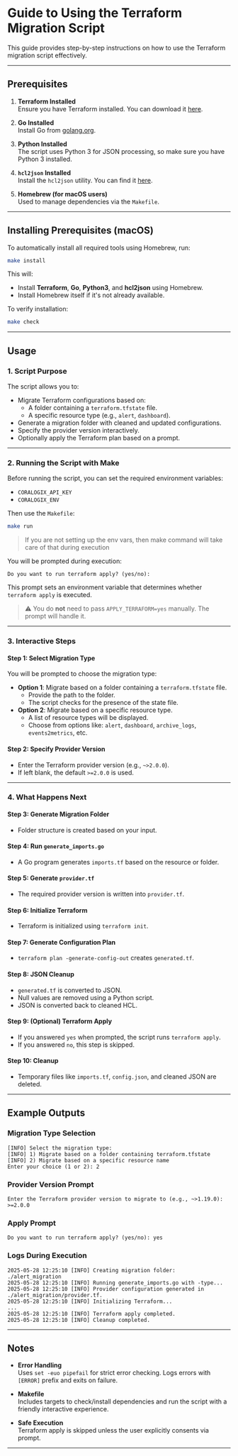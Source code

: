 # **Guide to Using the Terraform Migration Script**

This guide provides step-by-step instructions on how to use the Terraform migration script effectively.

---

## **Prerequisites**

1. **Terraform Installed**  
   Ensure you have Terraform installed. You can download it [here](https://www.terraform.io/downloads).

2. **Go Installed**  
   Install Go from [golang.org](https://golang.org/dl/).

3. **Python Installed**  
   The script uses Python 3 for JSON processing, so make sure you have Python 3 installed.

4. **`hcl2json` Installed**  
   Install the `hcl2json` utility. You can find it [here](https://github.com/tmccombs/hcl2json).

5. **Homebrew (for macOS users)**  
   Used to manage dependencies via the `Makefile`.

---

## **Installing Prerequisites (macOS)**

To automatically install all required tools using Homebrew, run:

```bash
make install
```

This will:

- Install **Terraform**, **Go**, **Python3**, and **hcl2json** using Homebrew.
- Install Homebrew itself if it's not already available.

To verify installation:

```bash
make check
```

---

## **Usage**

### 1. Script Purpose

The script allows you to:

- Migrate Terraform configurations based on:
  - A folder containing a `terraform.tfstate` file.
  - A specific resource type (e.g., `alert`, `dashboard`).
- Generate a migration folder with cleaned and updated configurations.
- Specify the provider version interactively.
- Optionally apply the Terraform plan based on a prompt.

---

### 2. Running the Script with Make

Before running the script, you can set the required environment variables:

- `CORALOGIX_API_KEY`
- `CORALOGIX_ENV`

Then use the `Makefile`:

```bash
make run
```

> If you are not setting up the env vars, then make command will take care of that during execution

You will be prompted during execution:

```
Do you want to run terraform apply? (yes/no):
```

This prompt sets an environment variable that determines whether `terraform apply` is executed.

> ⚠️ You do **not** need to pass `APPLY_TERRAFORM=yes` manually. The prompt will handle it.

---

### 3. Interactive Steps

#### Step 1: Select Migration Type

You will be prompted to choose the migration type:

- **Option 1**: Migrate based on a folder containing a `terraform.tfstate` file.
  - Provide the path to the folder.
  - The script checks for the presence of the state file.
- **Option 2**: Migrate based on a specific resource type.
  - A list of resource types will be displayed.
  - Choose from options like: `alert`, `dashboard`, `archive_logs`, `events2metrics`, etc.

#### Step 2: Specify Provider Version

- Enter the Terraform provider version (e.g., `~>2.0.0`).
- If left blank, the default `>=2.0.0` is used.

---

### 4. What Happens Next

#### Step 3: Generate Migration Folder

- Folder structure is created based on your input.

#### Step 4: Run `generate_imports.go`

- A Go program generates `imports.tf` based on the resource or folder.

#### Step 5: Generate `provider.tf`

- The required provider version is written into `provider.tf`.

#### Step 6: Initialize Terraform

- Terraform is initialized using `terraform init`.

#### Step 7: Generate Configuration Plan

- `terraform plan -generate-config-out` creates `generated.tf`.

#### Step 8: JSON Cleanup

- `generated.tf` is converted to JSON.
- Null values are removed using a Python script.
- JSON is converted back to cleaned HCL.

#### Step 9: (Optional) Terraform Apply

- If you answered `yes` when prompted, the script runs `terraform apply`.
- If you answered `no`, this step is skipped.

#### Step 10: Cleanup

- Temporary files like `imports.tf`, `config.json`, and cleaned JSON are deleted.

---

## **Example Outputs**

### Migration Type Selection

```text
[INFO] Select the migration type:
[INFO] 1) Migrate based on a folder containing terraform.tfstate
[INFO] 2) Migrate based on a specific resource name
Enter your choice (1 or 2): 2
```

### Provider Version Prompt

```text
Enter the Terraform provider version to migrate to (e.g., ~>1.19.0): >=2.0.0
```

### Apply Prompt

```text
Do you want to run terraform apply? (yes/no): yes
```

### Logs During Execution

```text
2025-05-28 12:25:10 [INFO] Creating migration folder: ./alert_migration
2025-05-28 12:25:10 [INFO] Running generate_imports.go with -type...
2025-05-28 12:25:10 [INFO] Provider configuration generated in ./alert_migration/provider.tf.
2025-05-28 12:25:10 [INFO] Initializing Terraform...
...
2025-05-28 12:25:10 [INFO] Terraform apply completed.
2025-05-28 12:25:10 [INFO] Cleanup completed.
```

---

## **Notes**

- **Error Handling**  
  Uses `set -euo pipefail` for strict error checking. Logs errors with `[ERROR]` prefix and exits on failure.

- **Makefile**  
  Includes targets to check/install dependencies and run the script with a friendly interactive experience.

- **Safe Execution**  
  Terraform apply is skipped unless the user explicitly consents via prompt.

---
